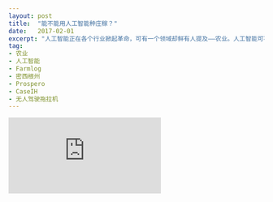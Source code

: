```yaml
---
layout: post
title:  "能不能用人工智能种庄稼？"
date:   2017-02-01
excerpt: "人工智能正在各个行业掀起革命，可有一个领域却鲜有人提及——农业。人工智能可不可以应用到种庄稼上面呢？"
tag:
- 农业
- 人工智能
- Farmlog
- 密西根州
- Prospero
- CaseIH
- 无人驾驶拖拉机
---
```


<iframe id="article_iframe" src="https://zhuanlan.zhihu.com/p/25424585" frameborder="0" allowfullscreen onload="span();"></iframe>

<script>
function span() {
    document.getElementById("article_iframe").width=document.getElementsByClassName("block-left")[0].offsetWidth*0.8;
    document.getElementById("article_iframe").height=screen.height;
}
</script>